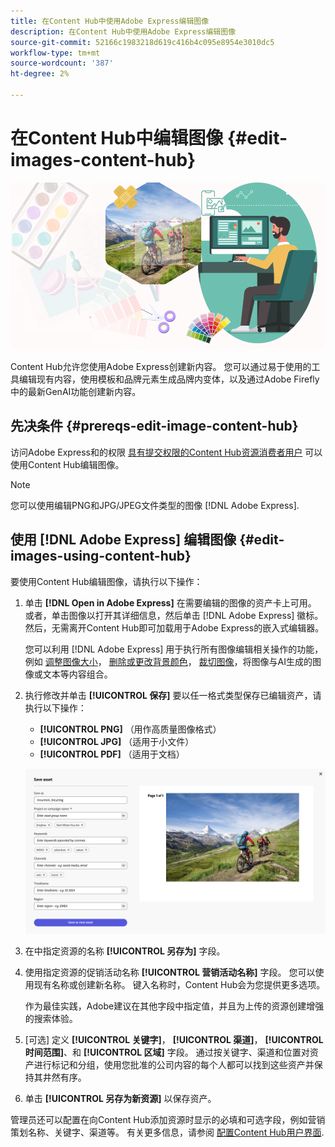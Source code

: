 ```yaml
---
title: 在Content Hub中使用Adobe Express编辑图像
description: 在Content Hub中使用Adobe Express编辑图像
source-git-commit: 52166c1983218d619c416b4c095e8954e3010dc5
workflow-type: tm+mt
source-wordcount: '387'
ht-degree: 2%

---
```


# 在Content Hub中编辑图像 {#edit-images-content-hub}

![在Content Hub中使用Adobe Express编辑图像](assets/edit-images-content-hub.png)

Content Hub允许您使用Adobe Express创建新内容。 您可以通过易于使用的工具编辑现有内容，使用模板和品牌元素生成品牌内变体，以及通过Adobe Firefly中的最新GenAI功能创建新内容。

## 先决条件 {#prereqs-edit-image-content-hub}

访问Adobe Express和的权限 [具有提交权限的Content Hub资源消费者用户](/help/assets/deploy-content-hub.md#onboard-content-hub-consumer-users-submission-rights) 可以使用Content Hub编辑图像。

>[!NOTE]
>
>您可以使用编辑PNG和JPG/JPEG文件类型的图像 [!DNL Adobe Express].

## 使用 [!DNL Adobe Express] 编辑图像 {#edit-images-using-content-hub}

要使用Content Hub编辑图像，请执行以下操作：

1. 单击 **[!DNL Open in Adobe Express]** 在需要编辑的图像的资产卡上可用。 或者，单击图像以打开其详细信息，然后单击 [!DNL Adobe Express] 徽标。 然后，无需离开Content Hub即可加载用于Adobe Express的嵌入式编辑器。

   您可以利用 [!DNL Adobe Express] 用于执行所有图像编辑相关操作的功能，例如 [调整图像大小](https://helpx.adobe.com/express/using/resize-image.html)， [删除或更改背景颜色](https://helpx.adobe.com/express/using/remove-background.html)， [裁切图像](https://helpx.adobe.com/express/using/crop-image.html)，将图像与AI生成的图像或文本等内容组合。

1. 执行修改并单击 **[!UICONTROL 保存]** 要以任一格式类型保存已编辑资产，请执行以下操作：

   * **[!UICONTROL PNG]** （用作高质量图像格式）
   * **[!UICONTROL JPG]** （适用于小文件）
   * **[!UICONTROL PDF]** （适用于文档）

   ![使用 Adobe Express 保存图像](assets/adobe-express-save-as.png)

1. 在中指定资源的名称 **[!UICONTROL 另存为]** 字段。

1. 使用指定资源的促销活动名称 **[!UICONTROL 营销活动名称]** 字段。 您可以使用现有名称或创建新名称。 键入名称时，Content Hub会为您提供更多选项。 <!--You can define multiple Campaign names for your upload. While you are typing a name, either click anywhere else within the dialog box or press the `,` (Comma) key to register the name.-->

   作为最佳实践，Adobe建议在其他字段中指定值，并且为上传的资源创建增强的搜索体验。

1. [可选] 定义 **[!UICONTROL 关键字]**， **[!UICONTROL 渠道]**， **[!UICONTROL 时间范围]**、和 **[!UICONTROL 区域]** 字段。 通过按关键字、渠道和位置对资产进行标记和分组，使用您批准的公司内容的每个人都可以找到这些资产并保持其井然有序。

1. 单击 **[!UICONTROL 另存为新资源]** 以保存资产。

管理员还可以配置在向Content Hub添加资源时显示的必填和可选字段，例如营销策划名称、关键字、渠道等。 有关更多信息，请参阅 [配置Content Hub用户界面](configure-content-hub-ui-options.md#configure-upload-options-content-hub).


